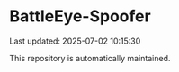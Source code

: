 # BattleEye-Spoofer

Last updated: 2025-07-02 10:15:30

This repository is automatically maintained.
